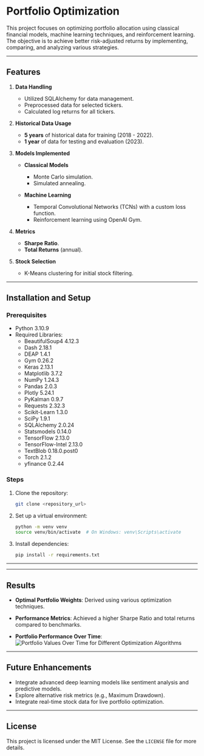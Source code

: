 # Portfolio Optimization 

This project focuses on optimizing portfolio allocation using classical financial models, machine learning techniques, and reinforcement learning. The objective is to achieve better risk-adjusted returns by implementing, comparing, and analyzing various strategies.

---

## Features

1. **Data Handling**

   - Utilized SQLAlchemy for data management.
   - Preprocessed data for selected tickers.
   - Calculated log returns for all tickers.

2. **Historical Data Usage**

   - **5 years** of historical data for training (2018 - 2022).
   - **1 year** of data for testing and evaluation (2023).

3. **Models Implemented**

   - **Classical Models**

     - Monte Carlo simulation.
     - Simulated annealing.

   - **Machine Learning**

     - Temporal Convolutional Networks (TCNs) with a custom loss function.
     - Reinforcement learning using OpenAI Gym.

4. **Metrics**

   - **Sharpe Ratio**.
   - **Total Returns** (annual).

5. **Stock Selection**

   - K-Means clustering for initial stock filtering.

---

## Installation and Setup

### Prerequisites

- Python 3.10.9
- Required Libraries:
  - BeautifulSoup4 4.12.3
  - Dash 2.18.1
  - DEAP 1.4.1
  - Gym 0.26.2
  - Keras 2.13.1
  - Matplotlib 3.7.2
  - NumPy 1.24.3
  - Pandas 2.0.3
  - Plotly 5.24.1
  - PyKalman 0.9.7
  - Requests 2.32.3
  - Scikit-Learn 1.3.0
  - SciPy 1.9.1
  - SQLAlchemy 2.0.24
  - Statsmodels 0.14.0
  - TensorFlow 2.13.0
  - TensorFlow-Intel 2.13.0
  - TextBlob 0.18.0.post0
  - Torch 2.1.2
  - yfinance 0.2.44

### Steps

1. Clone the repository:
   ```bash
   git clone <repository_url>
   ```
2. Set up a virtual environment:
   ```bash
   python -m venv venv
   source venv/bin/activate  # On Windows: venv\Scripts\activate
   ```
3. Install dependencies:
   ```bash
   pip install -r requirements.txt
   ```

---

---

## Results

- **Optimal Portfolio Weights**: Derived using various optimization techniques.
- **Performance Metrics**: Achieved a higher Sharpe Ratio and total returns compared to benchmarks.

- **Portfolio Performance Over Time**:
  ![Portfolio Values Over Time for Different Optimization Algorithms](output.png)


---

## Future Enhancements

- Integrate advanced deep learning models like sentiment analysis and predictive models.
- Explore alternative risk metrics (e.g., Maximum Drawdown).
- Integrate real-time stock data for live portfolio optimization.

---

## License

This project is licensed under the MIT License. See the `LICENSE` file for more details.

